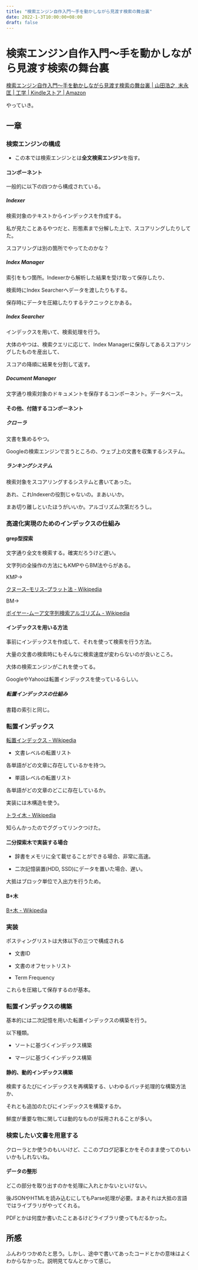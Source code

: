 ```yaml
---
title: "検索エンジン自作入門～手を動かしながら見渡す検索の舞台裏"
date: 2022-1-3T10:00:00+08:00
draft: false
---
```

# 検索エンジン自作入門～手を動かしながら見渡す検索の舞台裏



[検索エンジン自作入門～手を動かしながら見渡す検索の舞台裏 | 山田浩之, 末永匡 | 工学 | Kindleストア | Amazon](https://www.amazon.co.jp/dp/B00NUZ32MU/ref=dp-kindle-redirect?_encoding=UTF8&btkr=1)



やっていき。



## 一章



### 検索エンジンの構成



* この本では検索エンジンとは**全文検索エンジン**を指す。



#### コンポーネント



一般的に以下の四つから構成されている。



##### Indexer



検索対象のテキストからインデックスを作成する。



私が見たことあるやつだと、形態素まで分解した上で、スコアリングしたりしてた。



スコアリングは別の箇所でやってたのかな？



##### Index Manager



索引をもつ箇所。Indexerから解析した結果を受け取って保存したり、



検索時にIndex Searcherへデータを渡したりもする。



保存時にデータを圧縮したりするテクニックとかある。



##### Index Searcher



インデックスを用いて、検索処理を行う。



大体のやつは、検索クエリに応じて、Index Managerに保存してあるスコアリングしたものを産出して、



スコアの降順に結果を分割して返す。



##### Document Manager



文字通り検索対象のドキュメントを保存するコンポーネント。データベース。



#### その他、付随するコンポーネント



##### クローラ



文書を集めるやつ。



Googleの検索エンジンで言うところの、ウェブ上の文書を収集するシステム。



##### ランキングシステム



検索対象をスコアリングするシステムと書いてあった。



あれ、これIndexerの役割じゃないの。まあいいか。



まあ切り離しといたほうがいいか。アルゴリズム次第だろうし。



### 高速化実現のためのインデックスの仕組み



#### grep型探索



文字通り全文を検索する。確実だろうけど遅い。



文字列の全操作の方法にもKMPやらBM法やらがある。



KMP->



[クヌース–モリス–プラット法 - Wikipedia](https://ja.wikipedia.org/wiki/%E3%82%AF%E3%83%8C%E3%83%BC%E3%82%B9%E2%80%93%E3%83%A2%E3%83%AA%E3%82%B9%E2%80%93%E3%83%97%E3%83%A9%E3%83%83%E3%83%88%E6%B3%95)



BM->



[ボイヤー-ムーア文字列検索アルゴリズム - Wikipedia](https://ja.wikipedia.org/wiki/%E3%83%9C%E3%82%A4%E3%83%A4%E3%83%BC-%E3%83%A0%E3%83%BC%E3%82%A2%E6%96%87%E5%AD%97%E5%88%97%E6%A4%9C%E7%B4%A2%E3%82%A2%E3%83%AB%E3%82%B4%E3%83%AA%E3%82%BA%E3%83%A0)



#### インデックスを用いる方法



事前にインデックスを作成して、それを使って検索を行う方法。



大量の文書の検索時にもそんなに検索速度が変わらないのが良いところ。



大体の検索エンジンがこれを使ってる。



GoogleやYahooは転置インデックスを使っているらしい。



##### 転置インデックスの仕組み



書籍の索引と同じ。



### 転置インデックス



[転置インデックス - Wikipedia](https://ja.wikipedia.org/wiki/%E8%BB%A2%E7%BD%AE%E3%82%A4%E3%83%B3%E3%83%87%E3%83%83%E3%82%AF%E3%82%B9)



* 文書レベルの転置リスト



各単語がどの文章に存在しているかを持つ。



* 単語レベルの転置リスト



各単語がどの文章のどこに存在しているか。



実装には木構造を使う。



[トライ木 - Wikipedia](https://ja.wikipedia.org/wiki/%E3%83%88%E3%83%A9%E3%82%A4%E6%9C%A8)



知らんかったのでググってリンクつけた。



#### 二分探索木で実装する場合



* 辞書をメモリに全て載せることができる場合、非常に高速。



* 二次記憶装置(HDD, SSD)にデータを置いた場合、遅い。



大抵はブロック単位で入出力を行うため。



#### B+木



[B+木 - Wikipedia](https://ja.wikipedia.org/wiki/B%2B%E6%9C%A8)



### 実装



ポスティングリストは大体以下の三つで構成される



* 文書ID



* 文書のオフセットリスト



* Term Frequency



これらを圧縮して保存するのが基本。



### 転置インデックスの構築



基本的には二次記憶を用いた転置インデックスの構築を行う。



以下種類。



* ソートに基づくインデックス構築



* マージに基づくインデックス構築



#### 静的、動的インデックス構築



検索するたびにインデックスを再構築する、いわゆるバッチ処理的な構築方法か、



それとも追加のたびにインデックスを構築するか。



鮮度が重要な物に関しては動的なものが採用されることが多い。



### 検索したい文書を用意する



クローラとか使うのもいいけど、ここのブログ記事とかをそのまま使ってのもいいかもしれないね。



#### データの整形



どこの部分を取り出すのかを処理に入れとかないといけない。



後JSONやHTMLを読み込むにしてもParse処理が必要。まあそれは大抵の言語ではライブラリがやってくれる。



PDFとかは何度か書いたことあるけどライブラリ使ってもだるかった。



## 所感



ふんわりつかめたと思う。しかし、途中で書いてあったコードとかの意味はよくわからなかった。説明見てなんとかって感じ。
